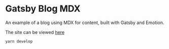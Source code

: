 # Gatsby Blog MDX

An example of a blog using MDX for content, built with Gatsby and Emotion.

The site can be viewed [here](https://gifted-tereshkova-15fde9.netlify.app)

`yarn develop`
